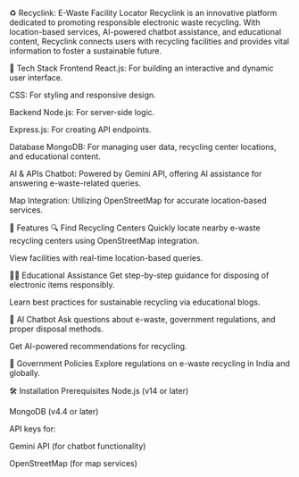 ♻️ Recyclink: E-Waste Facility Locator
Recyclink is an innovative platform dedicated to promoting responsible electronic waste recycling. With location-based services, AI-powered chatbot assistance, and educational content, Recyclink connects users with recycling facilities and provides vital information to foster a sustainable future.

🚀 Tech Stack
Frontend
React.js: For building an interactive and dynamic user interface.

CSS: For styling and responsive design.

Backend
Node.js: For server-side logic.

Express.js: For creating API endpoints.

Database
MongoDB: For managing user data, recycling center locations, and educational content.

AI & APIs
Chatbot: Powered by Gemini API, offering AI assistance for answering e-waste-related queries.

Map Integration: Utilizing OpenStreetMap for accurate location-based services.

🌟 Features
🔍 Find Recycling Centers
Quickly locate nearby e-waste recycling centers using OpenStreetMap integration.

View facilities with real-time location-based queries.

🧑‍🏫 Educational Assistance
Get step-by-step guidance for disposing of electronic items responsibly.

Learn best practices for sustainable recycling via educational blogs.

🤖 AI Chatbot
Ask questions about e-waste, government regulations, and proper disposal methods.

Get AI-powered recommendations for recycling.

📜 Government Policies
Explore regulations on e-waste recycling in India and globally.

🛠️ Installation
Prerequisites
Node.js (v14 or later)

MongoDB (v4.4 or later)

API keys for:

Gemini API (for chatbot functionality)

OpenStreetMap (for map services)

